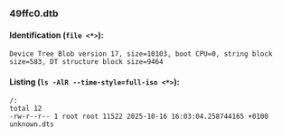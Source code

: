 ### 49ffc0.dtb
#### Identification (`file <*>`):
```
Device Tree Blob version 17, size=10103, boot CPU=0, string block size=583, DT structure block size=9464
```
#### Listing (`ls -AlR --time-style=full-iso <*>`):
```
/:
total 12
-rw-r--r-- 1 root root 11522 2025-10-16 16:03:04.258744165 +0100 unknown.dts
```

